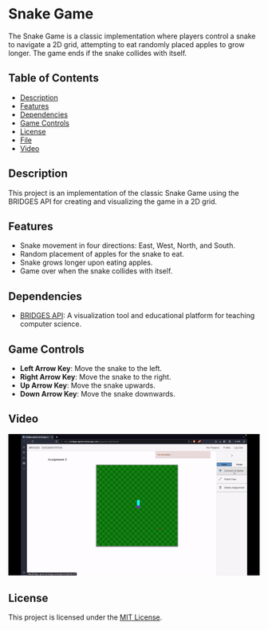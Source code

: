# Snake Game

The Snake Game is a classic implementation where players control a snake to navigate a 2D grid, attempting to eat randomly placed apples to grow longer. The game ends if the snake collides with itself.

## Table of Contents

- [Description](#description)
- [Features](#features)
- [Dependencies](#dependencies)
- [Game Controls](#game-controls)
- [License](#license)
- [File](./Snake.cpp)
- [Video](#video)

## Description

This project is an implementation of the classic Snake Game using the BRIDGES API for creating and visualizing the game in a 2D grid.

## Features

- Snake movement in four directions: East, West, North, and South.
- Random placement of apples for the snake to eat.
- Snake grows longer upon eating apples.
- Game over when the snake collides with itself.

## Dependencies

- [BRIDGES API](https://bridgesuncc.github.io/doc/cpp-api/2.4.0/html/index.html): A visualization tool and educational platform for teaching computer science.

## Game Controls

- **Left Arrow Key**: Move the snake to the left.
- **Right Arrow Key**: Move the snake to the right.
- **Up Arrow Key**: Move the snake upwards.
- **Down Arrow Key**: Move the snake downwards.

## Video

![Video](./Snake_Bridges.gif)

## License

This project is licensed under the [MIT License](LICENSE).
